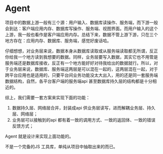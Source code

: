 # Agent

项目中的数据上游一般有三个源：用户输入、数据库读操作、服务端，而下游一般会到达：客户端应用内存、数据库写操作、服务端、视图界面。而用户输入的这个上游，我一般也看作是客户端应用内存。总结下来，数据不管上游下游，只在三个地方存在：应用内存、数据库、服务端，感觉好废话哈。

仔细想想，对业务层来说，数据本身从数据库读取或从服务端读取都无所谓，反正你给我一个地方读到我想要的数据。同样，业务层要写入数据，其实它也不用管是服务端还是数据库接收，反正有一个地方能好好对待我给出的数据就行。所以，对于业务层来说，数据库、服务端这两层是可以混在一起的，这两层混在一起，对于跨平台应用也是适用的，只要平台间业务功能没太大出入，用的还是同一套服务端数据结构，自然，各平台客户端的服务端api 甚至数据库持久层的结构都是十分相近的。

综上，我们需要一套方案来实现下面的功能：

1. 数据持久层、网络层合并，封装成api 供业务层读写，进而解耦业务层、持久层、网络层；
2. 业务层可以接触到的api 都有着一致的调用方式、一致的返回体、一致的错误反馈方式；

Agent 就是设计来实现上面功能的。

不是一个完备的JS 工具库，单纯从项目中抽取出来的而已。

